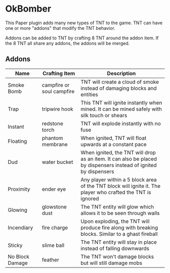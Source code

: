 # OkBomber

This Paper plugin adds many new types of TNT to the game.
TNT can have one or more "addons" that modify the TNT behavior.

Addons can be added to TNT by crafting 8 TNT around the addon item.
If the 8 TNT all share any addons, the addons will be merged.

## Addons
Name | Crafting Item | Description
--- | --- | ---
Smoke Bomb | campfire or soul campfire | TNT will create a cloud of smoke instead of damaging blocks and entities
Trap | tripwire hook | This TNT will ignite instantly when mined. It can be mined safely with silk touch or shears
Instant | redstone torch | TNT will explode instantly with no fuse
Floating | phantom membrane | When ignited, TNT will float upwards at a constant pace
Dud | water bucket | When ignited, the TNT will drop as an item. It can also be placed by dispensers instead of ignited by dispensers
Proximity | ender eye | Any player within a 5 block area of the TNT block will ignite it. The player who crafted the TNT is ignored
Glowing | glowstone dust | The TNT entity will glow which allows it to be seen through walls
Incendiary | fire charge | Upon exploding, the TNT will produce fire along with breaking blocks. Similar to a ghast fireball
Sticky | slime ball | The TNT entity will stay in place instead of falling downwards
No Block Damage | feather | The TNT won't damage blocks but will still damage mobs